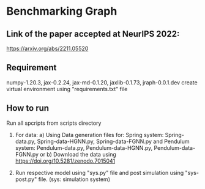 # __Benchmarking Graph__

## Link of the paper accepted at NeurIPS 2022:
https://arxiv.org/abs/2211.05520

## Requirement
numpy-1.20.3, jax-0.2.24, jax-md-0.1.20, jaxlib-0.1.73, jraph-0.0.1.dev
create virtual environment using "requirements.txt" file

## How to run
Run all spcripts from scripts directory
1. For data:
    a) Using Data generation files for:
    Spring system:    Spring-data.py, Spring-data-HGNN.py, Spring-data-FGNN.py and
    Pendulum system:  Pendulum-data.py, Pendulum-data-HGNN.py, Pendulum-data-FGNN.py
    or
    b) Download the data using https://doi.org/10.5281/zenodo.7015041

2. Run respective model using "sys.py" file and post simulation using "sys-post.py" file. (sys: simulation system)

